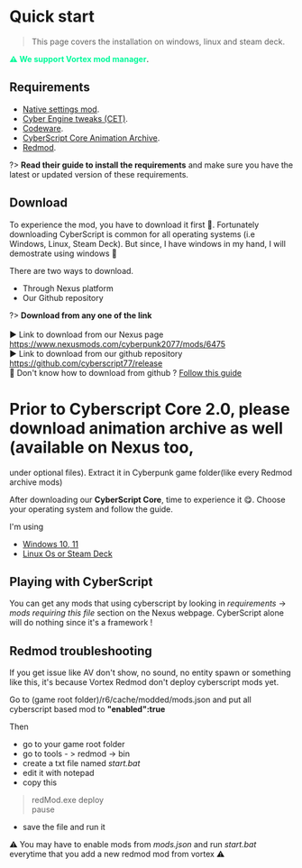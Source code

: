 # Quick start

> This page covers the installation on windows, linux and steam deck.

<span style="color:#00FA9A; font-weight:bold;">⚠️ We support Vortex mod manager</span>.

## Requirements

- [Native settings mod](https://www.nexusmods.com/cyberpunk2077/mods/3518).
- [Cyber Engine tweaks (CET)](https://www.nexusmods.com/cyberpunk2077/mods/107).
- [Codeware](https://www.nexusmods.com/cyberpunk2077/mods/7780).
- [CyberScript Core Animation Archive](https://www.nexusmods.com/cyberpunk2077/mods/7691).
- [Redmod](https://www.youtube.com/watch?v=NVKVuzIW5WY&t=190s).

?> **Read their guide to install the requirements** and make sure you have the latest or updated version of these requirements.

## Download

To experience the mod, you have to download it first 🤩. Fortunately downloading CyberScript is common for all operating systems (i.e Windows, Linux, Steam Deck). But since, I have windows in my hand, I will demostrate using windows 🎀

There are two ways to download.

- Through Nexus platform
- Our Github repository

?> **Download from any one of the link**<br><br>▶️ Link to download from our Nexus page https://www.nexusmods.com/cyberpunk2077/mods/6475<br>▶️ Link to download from our github repository https://github.com/cyberscript77/release<br>🥺 Don't know how to download from github ? [Follow this guide](download-from-github.md)

# Prior to Cyberscript Core 2.0, please download animation archive as well (available on Nexus too,
under optional files). Extract it in Cyberpunk game folder(like every Redmod archive mods)


After downloading our **CyberScript Core**, time to experience it 😋. Choose your operating system and follow the guide.

I'm using 
- [Windows 10, 11](installation.md)
- [Linux Os or Steam Deck](installation-linux.md)

## Playing with CyberScript
You can get any mods that using cyberscript by looking in *requirements* -> *mods requiring this
file*
section on the Nexus webpage.
CyberScript alone will do nothing since it's a framework !



## Redmod troubleshooting
If you get issue like AV don't show, no sound, no entity spawn or something like this, it's because
Vortex Redmod don't deploy cyberscript mods yet.

Go to (game root folder)/r6/cache/modded/mods.json and put all cyberscript based mod to
**"enabled":true**

Then

- go to your game root folder
- go to tools - > redmod -> bin 
- create a txt file named *start.bat*
- edit it with notepad
- copy this 
> redMod.exe deploy<br/> pause

- save the file and run it

⚠️ You may have to enable mods from *mods.json* and run *start.bat* everytime that you add a new redmod mod from vortex ⚠️